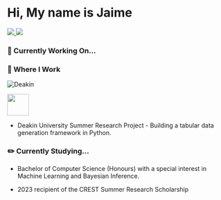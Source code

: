 # Hi, My name is Jaime 

 <!-- LinkedIn Contact -->
  <a href="https://www.linkedin.com/in/jblackwe11/" target="_blank">
    <img src="https://img.shields.io/badge/-JAIME%20BLACKWELL-blue?style=for-the-badge&logo=Linkedin&logoColor=white"/>
  </a>
  
<!-- Email -->
  <a href="mailto:jaime.shae.blackwell@gmail.com">
    <img src="https://img.shields.io/badge/EMAIL-jaime.shae.blackwell@gmail.com-20b2aa?style=for-the-badge"/>
  </a>
  
</br>
<p>

### 💼 Currently Working On...

### 💼 Where I Work

![Deakin](https://img.shields.io/badge/Databricks-FF3621?style=for-the-badge&logo=Databricks&logoColor=white)


 <!-- Deakin Link -->
  <a href="https://www.linkedin.com/in/jblackwe11/" target="_blank">
    <img src="https://upload.wikimedia.org/wikipedia/en/thumb/7/74/Deakin_University_Logo_2017.svg/1200px-Deakin_University_Logo_2017.svg.png" width="50" height="50"/>
  </a>

* Deakin University Summer Research Project - Building a tabular data generation framework in Python.

### ✏️ Currently Studying...

* Bachelor of Computer Science (Honours) with a special interest in Machine Learning and Bayesian Inference.
  
* 2023 recipient of the CREST Summer Research Scholarship

